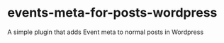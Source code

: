 events-meta-for-posts-wordpress
===============================

A simple plugin that adds Event meta to normal posts in Wordpress
